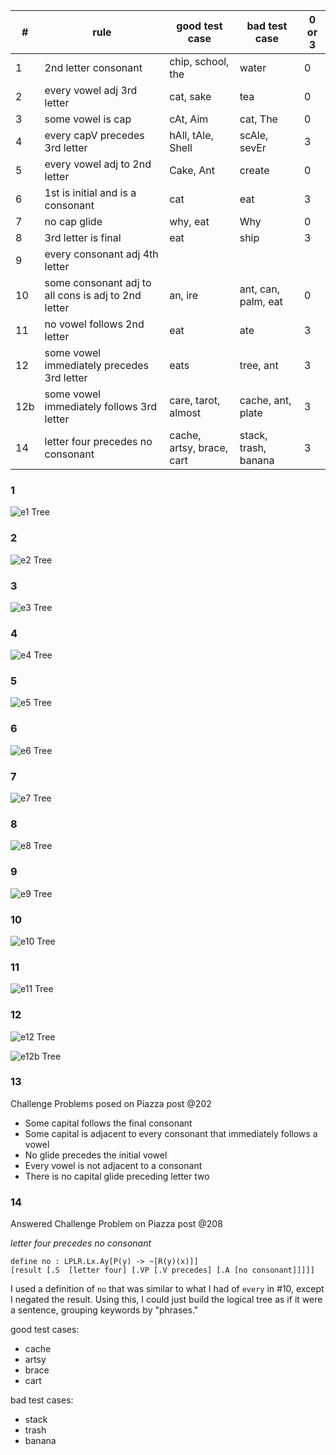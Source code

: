 | # | rule | good test case | bad test case | 0 or 3 |
| - | ---- | -------------- | ------------- | ------ |
| 1 | 2nd letter consonant | chip, school, the | water | 0 |
| 2 | every vowel adj 3rd letter | cat, sake | tea | 0 |
| 3 | some vowel is cap | cAt, Aim | cat, The | 0 |
| 4 | every capV precedes 3rd letter | hAll, tAle, Shell | scAle, sevEr | 3 |
| 5 | every vowel adj to 2nd letter | Cake, Ant | create | 0 |
| 6 | 1st is initial and is a consonant | cat | eat | 3 |
| 7 | no cap glide | why, eat | Why | 0 |
| 8 | 3rd letter is final | eat | ship | 3 |
| 9 | every consonant adj 4th letter  
| 10 | some consonant adj to all cons is adj to 2nd letter | an, ire | ant, can, palm, eat | 0 |
| 11 | no vowel follows 2nd letter | eat | ate | 3 |
| 12 | some vowel immediately precedes 3rd letter | eats | tree, ant | 3 |
| 12b | some vowel immediately follows 3rd letter | care, tarot, almost | cache, ant, plate | 3 |
| 14 | letter four precedes no consonant | cache, artsy, brace, cart | stack, trash, banana | 3 |

### 1
![e1 Tree](https://github.com/ey92/notes/blob/master/4744/hw4/e1tree.png)

### 2
![e2 Tree](https://github.com/ey92/notes/blob/master/4744/hw4/e2tree.png)

### 3
![e3 Tree](https://github.com/ey92/notes/blob/master/4744/hw4/e3tree.png)

### 4
![e4 Tree](https://github.com/ey92/notes/blob/master/4744/hw4/e4tree.png)

### 5
![e5 Tree](https://github.com/ey92/notes/blob/master/4744/hw4/e5tree.png)

### 6
![e6 Tree](https://github.com/ey92/notes/blob/master/4744/hw4/e6tree.png)

### 7
![e7 Tree](https://github.com/ey92/notes/blob/master/4744/hw4/e7tree.png)

### 8
![e8 Tree](https://github.com/ey92/notes/blob/master/4744/hw4/e8tree.png)

### 9
![e9 Tree](https://github.com/ey92/notes/blob/master/4744/hw4/e9tree.png)

### 10
![e10 Tree](https://github.com/ey92/notes/blob/master/4744/hw4/e10tree.png)

### 11
![e11 Tree](https://github.com/ey92/notes/blob/master/4744/hw4/e11tree.png)

### 12
![e12 Tree](https://github.com/ey92/notes/blob/master/4744/hw4/e12tree.png)

![e12b Tree](https://github.com/ey92/notes/blob/master/4744/hw4/e12btree.png)

### 13
Challenge Problems posed on Piazza
post @202
- Some capital follows the final consonant
- Some capital is adjacent to every consonant that immediately follows a vowel
- No glide precedes the initial vowel
- Every vowel is not adjacent to a consonant
- There is no capital glide preceding letter two

### 14
Answered Challenge Problem on Piazza
post @208

_letter four precedes no consonant_

```define no : LPLR.Lx.Ay[P(y) -> ~[R(y)(x)]]```<br>
```[result [.S  [letter four] [.VP [.V precedes] [.A [no consonant]]]]]```

I used a definition of ```no``` that was similar to what I had of ```every``` in #10, except I negated the result. Using this, I could just build the logical tree as if it were a sentence, grouping keywords by "phrases."

good test cases:
- cache
- artsy
- brace
- cart

bad test cases:
- stack
- trash
- banana